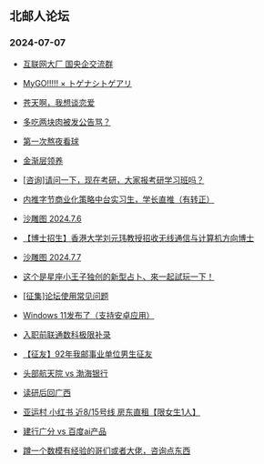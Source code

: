 ## 北邮人论坛 
### 2024-07-07

+ [互联网大厂 国央企交流群](https://bbs.byr.cn/article/WorkLife/1214626)

+ [MyGO!!!!! × トゲナシトゲアリ](https://bbs.byr.cn/article/Comic/633878)

+ [苍天啊，我想谈恋爱](https://bbs.byr.cn/article/Feeling/3204192)

+ [多吃两块肉被发公告骂？](https://bbs.byr.cn/article/Picture/3365003)

+ [第一次熬夜看球](https://bbs.byr.cn/article/Talking/6421453)

+ [金渐层领养](https://bbs.byr.cn/article/Pet/157625)

+ [[咨询]请问一下，现在考研，大家报考研学习班吗？](https://bbs.byr.cn/article/AimGraduate/1230305)

+ [内推字节商业化策略中台实习生，学长直推（有转正）](https://bbs.byr.cn/article/PMatBUPT/25706)

+ [沙雕图 2024.7.6](https://bbs.byr.cn/article/Joke/731500)

+ [【博士招生】香港大学刘元玮教授招收无线通信与计算机方向博士](https://bbs.byr.cn/article/GoAbroad/398038)

+ [沙雕图 2024.7.7](https://bbs.byr.cn/article/Joke/731513)

+ [这个是星座小王子独创的新型占卜、來一起試玩一下！](https://bbs.byr.cn/article/Constellations/465260)

+ [[征集]论坛使用常见问题](https://bbs.byr.cn/article/Talking/6421483)

+ [Windows 11发布了（支持安卓应用）](https://bbs.byr.cn/article/Windows/126876)

+ [入职前联通数科极限补录](https://bbs.byr.cn/article/Job/2214161)

+ [【征友】92年我邮事业单位男生征友](https://bbs.byr.cn/article/Friends/2054219)

+ [头部航天院 vs 渤海银行](https://bbs.byr.cn/article/Job/2185009)

+ [读研后回广西](https://bbs.byr.cn/article/Guangxi/144880)

+ [亚运村 小红书 近8/15号线 房东直租【限女生1人】](https://bbs.byr.cn/article/Home/138062)

+ [建行广分 vs 百度ai产品](https://bbs.byr.cn/article/Job/2214221)

+ [蹲一个数模有经验的哥们或者大佬，咨询点东西](https://bbs.byr.cn/article/MathModel/17634)

